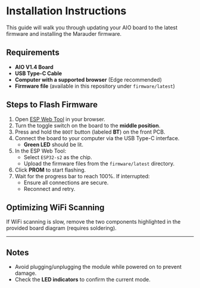 # Installation Instructions

This guide will walk you through updating your AIO board to the latest firmware and installing the Marauder firmware.

## Requirements
- **AIO V1.4 Board**
- **USB Type-C Cable**
- **Computer with a supported browser** (Edge recommended)
- **Firmware file** (available in this repository under `firmware/latest`)

## Steps to Flash Firmware

1. Open [ESP Web Tool](https://huhn.me) in your browser.
2. Turn the toggle switch on the board to the **middle position**.
3. Press and hold the `BOOT` button (labeled **BT**) on the front PCB.
4. Connect the board to your computer via the USB Type-C interface.
   - **Green LED** should be lit.
5. In the ESP Web Tool:
   - Select `ESP32-s2` as the chip.
   - Upload the firmware files from the `firmware/latest` directory.
6. Click **PROM** to start flashing.
7. Wait for the progress bar to reach 100%. If interrupted:
   - Ensure all connections are secure.
   - Reconnect and retry.

## Optimizing WiFi Scanning
If WiFi scanning is slow, remove the two components highlighted in the provided board diagram (requires soldering).

---

## Notes
- Avoid plugging/unplugging the module while powered on to prevent damage.
- Check the **LED indicators** to confirm the current mode.
